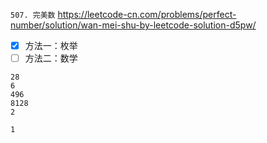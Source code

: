 
`507. 完美数` https://leetcode-cn.com/problems/perfect-number/solution/wan-mei-shu-by-leetcode-solution-d5pw/
- [x] 方法一：枚举
- [ ] 方法二：数学

```
28
6
496
8128
2

1
```

